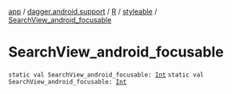 [app](../../../index.md) / [dagger.android.support](../../index.md) / [R](../index.md) / [styleable](index.md) / [SearchView_android_focusable](./-search-view_android_focusable.md)

# SearchView_android_focusable

`static val SearchView_android_focusable: `[`Int`](https://kotlinlang.org/api/latest/jvm/stdlib/kotlin/-int/index.html)
`static val SearchView_android_focusable: `[`Int`](https://kotlinlang.org/api/latest/jvm/stdlib/kotlin/-int/index.html)